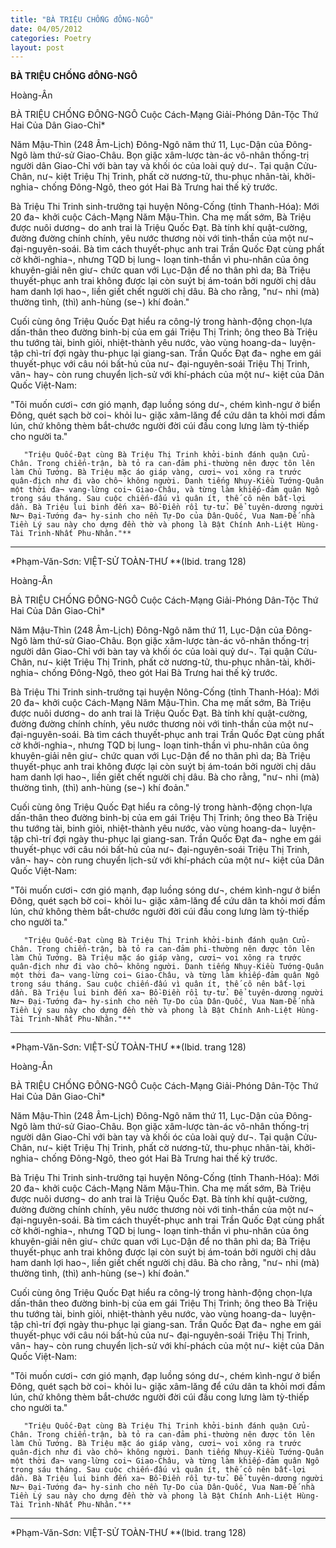 ```yaml
---
title: "BÀ TRIỆU CHỐNG đÔNG-NGÔ"
date: 04/05/2012
categories: Poetry
layout: post
---
```


**BÀ TRIỆU CHỐNG đÔNG-NGÔ**

Hoàng-Ân

BÀ TRIỆU CHỐNG ĐÔNG-NGÔ
Cuộc Cách-Mạng Giải-Phóng Dân-Tộc Thứ Hai Của Dân Giao-Chỉ*


Năm Mậu-Thìn (248 Âm-Lịch) Đông-Ngô năm thứ 11, Lục-Dận của Đông-Ngô làm thứ-sử Giao-Châu. Bọn giặc xâm-lược tàn-ác vô-nhân thống-trị người dân Giao-Chỉ với bàn tay và khối óc của loài quỷ dư¬.  Tại quận Cửu-Chân, nư¬ kiệt Triệu Thị Trinh, phất cờ nương-tử, thu-phục nhân-tài, khởi-nghia¬ chống Đông-Ngô, theo gót Hai Bà Trưng hai thế kỷ trước.

Bà Triệu Thi Trinh sinh-trưởng tại huyện Nông-Cống (tỉnh Thanh-Hóa): Mới 20 đa¬ khởi cuộc Cách-Mạng Năm Mậu-Thìn.  Cha mẹ mất sớm, Bà Triệu được nuôi dương¬ do anh trai là Triệu Quốc Đạt. Bà tính khí quật-cường, đường đường chính chính, yêu nước thương nòi với tinh-thần của một nư¬ đại-nguyên-soái.  Bà tìm cách thuyết-phục anh trai Trần Quốc Đạt cùng phất cờ khởi-nghia¬, nhưng TQD bị lung¬ loạn tinh-thần vì phu-nhân của ông khuyên-giải nên giư¬ chức quan với Lục-Dận để no thân phì da;  Bà Triệu thuyết-phục anh trai không được lại còn suýt bị ám-toán bởi người chị dâu ham danh lợi hao¬, liền giết chết người chị dâu. Bà cho rằng, "nư¬ nhi (mà) thường tình, (thì) anh-hùng (se¬) khí đoản."

Cuối cùng ông Triệu Quốc Đạt hiểu ra công-lý trong hành-động chọn-lựa dấn-thân theo đường binh-bị của em gái Triệu Thị Trinh; ông theo Bà Triệu thu tướng tài, binh giỏi, nhiệt-thành yêu nước, vào vùng hoang-da¬ luyện-tập chì-trí đợi ngày thu-phục lại giang-san.  Trần Quốc Đạt đa¬ nghe em gái thuyết-phục với câu nói bất-hủ của nư¬ đại-nguyên-soái Triệu Thị Trinh, vân¬ hay¬ còn rung chuyển lịch-sử với khí-phách của một nư¬ kiệt của Dân Quốc Việt-Nam:

"Tôi muốn cươi¬ cơn gió mạnh, đạp luồng sóng dư¬, chém kình-ngư ở biển Đông, quét sạch bờ coi¬ khỏi lu¬ giặc xâm-lăng để cứu dân ta khỏi mơi đầm lún, chứ không thèm bắt-chước người đời cúi đầu cong lưng làm tỳ-thiếp cho người ta."

       "Triệu Quốc-Đạt cùng Bà Triệu Thị Trinh khởi-binh đánh quận Cửu-Chân. Trong chiến-trận, bà tỏ ra can-đảm phi-thường nên được tôn lên làm Chủ Tướng. Bà Triệu mặc áo giáp vàng, cươi¬ voi xông ra trước quân-địch như đi vào chô¬ không người. Danh tiếng Nhụy-Kiều Tướng-Quân một thời đa¬ vang-lừng coi¬ Giao-Châu, và từng làm khiếp-đảm quân Ngô trong sáu tháng. Sau cuộc chiến-đấu vì quân ít, thế cô nên bất-lợi dần. Bà Triệu lui binh đến xa¬ Bồ-Điền rồi tự-tử. Để tuyên-dương người Nư¬ Đại-Tướng đa¬ hy-sinh cho nền Tự-Do của Dân-Quốc, Vua Nam-Đế nhà Tiền Lý sau này cho dựng đền thờ và phong là Bật Chính Anh-Liệt Hùng-Tài Trinh-Nhất Phu-Nhân."**

----------------------------------------------
*Phạm-Văn-Sơn: VIỆT-SỬ TOÀN-THƯ
**(Ibid. trang 128)

Hoàng-Ân

BÀ TRIỆU CHỐNG ĐÔNG-NGÔ
Cuộc Cách-Mạng Giải-Phóng Dân-Tộc Thứ Hai Của Dân Giao-Chỉ*


Năm Mậu-Thìn (248 Âm-Lịch) Đông-Ngô năm thứ 11, Lục-Dận của Đông-Ngô làm thứ-sử Giao-Châu. Bọn giặc xâm-lược tàn-ác vô-nhân thống-trị người dân Giao-Chỉ với bàn tay và khối óc của loài quỷ dư¬.  Tại quận Cửu-Chân, nư¬ kiệt Triệu Thị Trinh, phất cờ nương-tử, thu-phục nhân-tài, khởi-nghia¬ chống Đông-Ngô, theo gót Hai Bà Trưng hai thế kỷ trước.

Bà Triệu Thi Trinh sinh-trưởng tại huyện Nông-Cống (tỉnh Thanh-Hóa): Mới 20 đa¬ khởi cuộc Cách-Mạng Năm Mậu-Thìn.  Cha mẹ mất sớm, Bà Triệu được nuôi dương¬ do anh trai là Triệu Quốc Đạt. Bà tính khí quật-cường, đường đường chính chính, yêu nước thương nòi với tinh-thần của một nư¬ đại-nguyên-soái.  Bà tìm cách thuyết-phục anh trai Trần Quốc Đạt cùng phất cờ khởi-nghia¬, nhưng TQD bị lung¬ loạn tinh-thần vì phu-nhân của ông khuyên-giải nên giư¬ chức quan với Lục-Dận để no thân phì da;  Bà Triệu thuyết-phục anh trai không được lại còn suýt bị ám-toán bởi người chị dâu ham danh lợi hao¬, liền giết chết người chị dâu. Bà cho rằng, "nư¬ nhi (mà) thường tình, (thì) anh-hùng (se¬) khí đoản."

Cuối cùng ông Triệu Quốc Đạt hiểu ra công-lý trong hành-động chọn-lựa dấn-thân theo đường binh-bị của em gái Triệu Thị Trinh; ông theo Bà Triệu thu tướng tài, binh giỏi, nhiệt-thành yêu nước, vào vùng hoang-da¬ luyện-tập chì-trí đợi ngày thu-phục lại giang-san.  Trần Quốc Đạt đa¬ nghe em gái thuyết-phục với câu nói bất-hủ của nư¬ đại-nguyên-soái Triệu Thị Trinh, vân¬ hay¬ còn rung chuyển lịch-sử với khí-phách của một nư¬ kiệt của Dân Quốc Việt-Nam:

"Tôi muốn cươi¬ cơn gió mạnh, đạp luồng sóng dư¬, chém kình-ngư ở biển Đông, quét sạch bờ coi¬ khỏi lu¬ giặc xâm-lăng để cứu dân ta khỏi mơi đầm lún, chứ không thèm bắt-chước người đời cúi đầu cong lưng làm tỳ-thiếp cho người ta."

       "Triệu Quốc-Đạt cùng Bà Triệu Thị Trinh khởi-binh đánh quận Cửu-Chân. Trong chiến-trận, bà tỏ ra can-đảm phi-thường nên được tôn lên làm Chủ Tướng. Bà Triệu mặc áo giáp vàng, cươi¬ voi xông ra trước quân-địch như đi vào chô¬ không người. Danh tiếng Nhụy-Kiều Tướng-Quân một thời đa¬ vang-lừng coi¬ Giao-Châu, và từng làm khiếp-đảm quân Ngô trong sáu tháng. Sau cuộc chiến-đấu vì quân ít, thế cô nên bất-lợi dần. Bà Triệu lui binh đến xa¬ Bồ-Điền rồi tự-tử. Để tuyên-dương người Nư¬ Đại-Tướng đa¬ hy-sinh cho nền Tự-Do của Dân-Quốc, Vua Nam-Đế nhà Tiền Lý sau này cho dựng đền thờ và phong là Bật Chính Anh-Liệt Hùng-Tài Trinh-Nhất Phu-Nhân."**

----------------------------------------------
*Phạm-Văn-Sơn: VIỆT-SỬ TOÀN-THƯ
**(Ibid. trang 128)

Hoàng-Ân

BÀ TRIỆU CHỐNG ĐÔNG-NGÔ
Cuộc Cách-Mạng Giải-Phóng Dân-Tộc Thứ Hai Của Dân Giao-Chỉ*


Năm Mậu-Thìn (248 Âm-Lịch) Đông-Ngô năm thứ 11, Lục-Dận của Đông-Ngô làm thứ-sử Giao-Châu. Bọn giặc xâm-lược tàn-ác vô-nhân thống-trị người dân Giao-Chỉ với bàn tay và khối óc của loài quỷ dư¬.  Tại quận Cửu-Chân, nư¬ kiệt Triệu Thị Trinh, phất cờ nương-tử, thu-phục nhân-tài, khởi-nghia¬ chống Đông-Ngô, theo gót Hai Bà Trưng hai thế kỷ trước.

Bà Triệu Thi Trinh sinh-trưởng tại huyện Nông-Cống (tỉnh Thanh-Hóa): Mới 20 đa¬ khởi cuộc Cách-Mạng Năm Mậu-Thìn.  Cha mẹ mất sớm, Bà Triệu được nuôi dương¬ do anh trai là Triệu Quốc Đạt. Bà tính khí quật-cường, đường đường chính chính, yêu nước thương nòi với tinh-thần của một nư¬ đại-nguyên-soái.  Bà tìm cách thuyết-phục anh trai Trần Quốc Đạt cùng phất cờ khởi-nghia¬, nhưng TQD bị lung¬ loạn tinh-thần vì phu-nhân của ông khuyên-giải nên giư¬ chức quan với Lục-Dận để no thân phì da;  Bà Triệu thuyết-phục anh trai không được lại còn suýt bị ám-toán bởi người chị dâu ham danh lợi hao¬, liền giết chết người chị dâu. Bà cho rằng, "nư¬ nhi (mà) thường tình, (thì) anh-hùng (se¬) khí đoản."

Cuối cùng ông Triệu Quốc Đạt hiểu ra công-lý trong hành-động chọn-lựa dấn-thân theo đường binh-bị của em gái Triệu Thị Trinh; ông theo Bà Triệu thu tướng tài, binh giỏi, nhiệt-thành yêu nước, vào vùng hoang-da¬ luyện-tập chì-trí đợi ngày thu-phục lại giang-san.  Trần Quốc Đạt đa¬ nghe em gái thuyết-phục với câu nói bất-hủ của nư¬ đại-nguyên-soái Triệu Thị Trinh, vân¬ hay¬ còn rung chuyển lịch-sử với khí-phách của một nư¬ kiệt của Dân Quốc Việt-Nam:

"Tôi muốn cươi¬ cơn gió mạnh, đạp luồng sóng dư¬, chém kình-ngư ở biển Đông, quét sạch bờ coi¬ khỏi lu¬ giặc xâm-lăng để cứu dân ta khỏi mơi đầm lún, chứ không thèm bắt-chước người đời cúi đầu cong lưng làm tỳ-thiếp cho người ta."

       "Triệu Quốc-Đạt cùng Bà Triệu Thị Trinh khởi-binh đánh quận Cửu-Chân. Trong chiến-trận, bà tỏ ra can-đảm phi-thường nên được tôn lên làm Chủ Tướng. Bà Triệu mặc áo giáp vàng, cươi¬ voi xông ra trước quân-địch như đi vào chô¬ không người. Danh tiếng Nhụy-Kiều Tướng-Quân một thời đa¬ vang-lừng coi¬ Giao-Châu, và từng làm khiếp-đảm quân Ngô trong sáu tháng. Sau cuộc chiến-đấu vì quân ít, thế cô nên bất-lợi dần. Bà Triệu lui binh đến xa¬ Bồ-Điền rồi tự-tử. Để tuyên-dương người Nư¬ Đại-Tướng đa¬ hy-sinh cho nền Tự-Do của Dân-Quốc, Vua Nam-Đế nhà Tiền Lý sau này cho dựng đền thờ và phong là Bật Chính Anh-Liệt Hùng-Tài Trinh-Nhất Phu-Nhân."**

----------------------------------------------
*Phạm-Văn-Sơn: VIỆT-SỬ TOÀN-THƯ
**(Ibid. trang 128)
